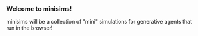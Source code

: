 ### Welcome to minisims!
minisims will be a collection of "mini" simulations for generative agents that run in the browser!
